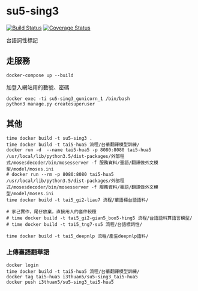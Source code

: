 # su5-sing3
[![Build Status](https://travis-ci.org/i3thuan5/su5-sing3.svg?branch=master)](https://travis-ci.org/i3thuan5/su5-sing3)
[![Coverage Status](https://coveralls.io/repos/github/i3thuan5/su5-sing3/badge.svg?branch=master)](https://coveralls.io/github/i3thuan5/su5-sing3?branch=master)

台語詞性標記

## 走服務
```
docker-compose up --build
```

加登入網站用的數號、密碼

```
docker exec -ti su5-sing3_gunicorn_1 /bin/bash 
python3 manage.py createsuperuser
```

## 其他
```
time docker build -t su5-sing3 .
time docker build -t tai5-hua5 流程/台華翻譯模型訓練/
docker run -d  --name tai5-hua5 -p 8080:8080 tai5-hua5 /usr/local/lib/python3.5/dist-packages/外部程式/mosesdecoder/bin/mosesserver -f 服務資料/臺語/翻譯做外文模型/model/moses.ini
# docker run --rm -p 8080:8080 tai5-hua5 /usr/local/lib/python3.5/dist-packages/外部程式/mosesdecoder/bin/mosesserver -f 服務資料/臺語/翻譯做外文模型/model/moses.ini
time docker build -t tai5_gi2-liau7 流程/華語標台語語料/

# 家己實作，尾仔放棄，直接用人的套件較穩
# time docker build -t tai5_gi2-gian5_boo5-hing5 流程/台語語料算語言模型/
# time docker build -t tai5_tng7-su5 流程/台語標詞性/

time docker build -t tai5_deepnlp 流程/產生deepnlp語料/
```

### 上傳臺語翻華語
```
docker login 
time docker build -t tai5-hua5 流程/台華翻譯模型訓練/
docker tag tai5-hua5 i3thuan5/su5-sing3_tai5-hua5
docker push i3thuan5/su5-sing3_tai5-hua5
```